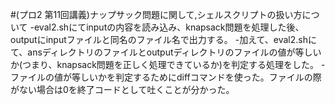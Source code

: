 #(プロ2 第11回講義)ナップサック問題に関して,シェルスクリプトの扱い方について
  -eval2.shにてinputの内容を読み込み、knapsack問題を処理した後、outputにinputファイルと同名のファイル名で出力する。
  -加えて、eval2.shにて、ansディレクトリのファイルとoutputディレクトリのファイルの値が等しいか(つまり、knapsack問題を正しく処理できているか)を判定する処理をした。
  -ファイルの値が等しいかを判定するためにdiffコマンドを使った。ファイルの際がない場合は0を終了コードとして吐くことが分かった。
  
